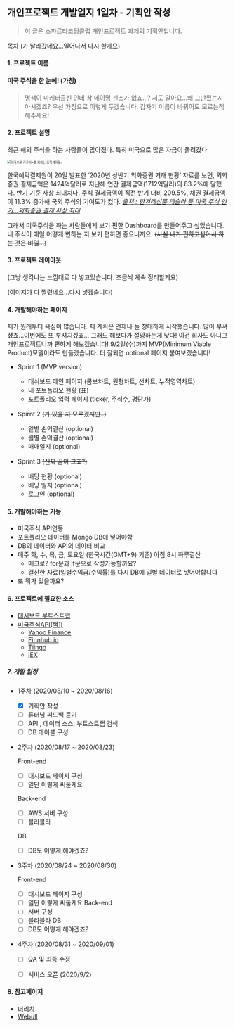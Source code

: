 

<h2>개인프로젝트 개발일지 1일차 - 기획안 작성</h2>


>이 글은 스파르타코딩클럽 개인프로젝트 과제의 기획안입니다.

목차
(가 날라갔네요...일어나서 다시 할게요)



#### 1. 프로젝트 이름

<h4> 미국 주식을 한 눈에! (가칭)</h4>

>명색이 ~~마케터출신~~ 인데 참 네이밍 센스가 없죠...?
>저도 알아요...왜 그만뒀는지 아시겠죠?
>우선 가칭으로 이렇게 두겠습니다.
>갑자기 이름이 바뀌어도 모르는척 해주세요!


#### 2. 프로젝트 설명

최근 해외 주식을 하는 사람들이 많아졌다.
특히 미국으로 많은 자금이 몰려갔다

<img src="http://image.kmib.co.kr/online_image/2020/0627/611411110014739012_1.jpg" alt="미국으로 가즈아~를 외치는 동학개미들" style="zoom:50%;" /><img src="/Users/hocheoljang/Desktop/스크린샷 2020-08-14 오전 2.28.42.png" style="zoom:20%;" />

한국예탁결제원이 20일 발표한 ‘2020년 상반기 외화증권 거래 현황’ 자료를 보면, 외화증권 결제금액은 1424억달러로 지난해 연간 결제금액(1712억달러)의 83.2%에 달했다. 반기 기준 사상 최대치다. 주식 결제금액이 직전 반기 대비 209.5%, 채권 결제금액이 11.3% 증가해 국외 주식의 기여도가 컸다.
*[출처 : 한겨레신문 테슬라 등 미국 주식 인기…외화증권 결제 사상 최대](http://www.hani.co.kr/arti/economy/economy_general/954366.html)*

그래서 미국주식을 하는 사람들에게 보기 편한 Dashboard를 만들어주고 싶었습니다.
내 주식이 매일 어떻게 변하는 지 보기 편하면 좋으니까요.
~~(사실 내가 편하고싶어서 하는 것은 비밀...)~~


#### 3. 프로젝트 레이아웃

(그냥 생각나는 느낌대로 다 넣고있습니다. 조금씩 계속 정리할게요)

(이미지가 다 짤렸네요...다시 넣겠습니다)


#### 4. 개발해야하는 페이지

제가 원래부터 욕심이 많습니다. 제 계획은 언제나 늘 창대하게 시작했습니다.
많이 부셔졌죠...이번에도 또 부셔지겠죠... 그래도 해보다가 절망하는게 낫다!
이건 회사도 아니고 개인프로젝트니까 편하게 해보겠습니다!
9/2일(수)까지 MVP(Minimum Viable Product)모델이라도 만들겠습니다.
더 잘되면 optional 페이지 붙여보겠습니다!

- Sprint 1 (MVP version)
  - 대쉬보드 메인 페이지 (콤보차트, 원형차트, 선차트, 누적영역차트)
  - 내 포트폴리오 현황 (표)
  - 포트폴리오 입력 페이지 (ticker, 주식수, 평단가)

- Spirnt 2 ~~(가 있을 지 모르겠지만..)~~
  - 일별 손익결산 (optional)
  - 월별 손익결산 (optional)
  - 매매일지 (optional)

- Sprint 3 ~~(진짜 꿈이 크죠?)~~
  - 배당 현황 (optional)
  - 배당 일지 (optional)
  - 로그인 (optional)
  
  
#### 5. 개발해야하는 기능

- 미국주식 API연동
- 포트폴리오 데이터를 Mongo DB에 넣어야함
- DB의 데이터와 API의 데이터 비교 
- 매주 화, 수, 목, 금, 토요일 (한국시간(GMT+9) 기준) 아침 8시 하루결산
  - 매크로? for문과 if문으로 작성가능할까요?
  - 결산한 자료(일별수익금/수익률)를 다시 DB에 일별 데이터로 넣어야합니다
- 또 뭐가 있을까요?


#### 6. 프로젝트에 필요한 소스

- [대시보드 부트스트랩](https://www.google.com/search?q=dashboard+bootstrap&oq=dashboard+boot&aqs=chrome.0.0j69i57j0l3j69i60l3.3753j0j7&sourceid=chrome&ie=UTF-8)
- [미국주식API(택1)](https://medium.com/@andy.m9627/the-ultimate-guide-to-stock-market-apis-for-2020-1de6f55adbb)
  - [Yahoo Finance](https://github.com/ranaroussi/yfinance)
  - [Finnhub.io](https://finnhub.io/)
  - [Tiingo](https://www.tiingo.com/)
  - [IEX](https://iexcloud.io/)


##### 7. 개발 일정

- 1주차 (2020/08/10 ~ 2020/08/16)

  - [x] 기획안 작성
  - [ ] 튜터님 피드백 듣기
  - [ ] API , 데이터 소스, 부트스트랩 검색
  - [ ] DB 테이블 구성

- 2주차 (2020/08/17 ~ 2020/08/23)

  Front-end
   - [ ] 대시보드 페이지 구성
   - [ ] 일단 이렇게 써둘게요

  Back-end
   - [ ] AWS 서버 구성
   - [ ] 블라블라

  DB
   - [ ] DB도 어떻게 해야겠죠?

- 3주차 (2020/08/24 ~ 2020/08/30)

  Front-end
   - [ ] 대시보드 페이지 구성
   - [ ] 일단 이렇게 써둘게요
  Back-end
   - [ ] 서버 구성
   - [ ] 블라블라
  DB
   - [ ] DB도 어떻게 해야겠죠?

- 4주차 (2020/08/31 ~ 2020/09/01)

   - [ ] QA 및 최종 수정
   - [ ] 서비스 오픈 (2020/9/2)


#### 8. 참고페이지

- [더리치](https://www.therich.io/home)
- [Webull](https://app.webull.com/watch) 

